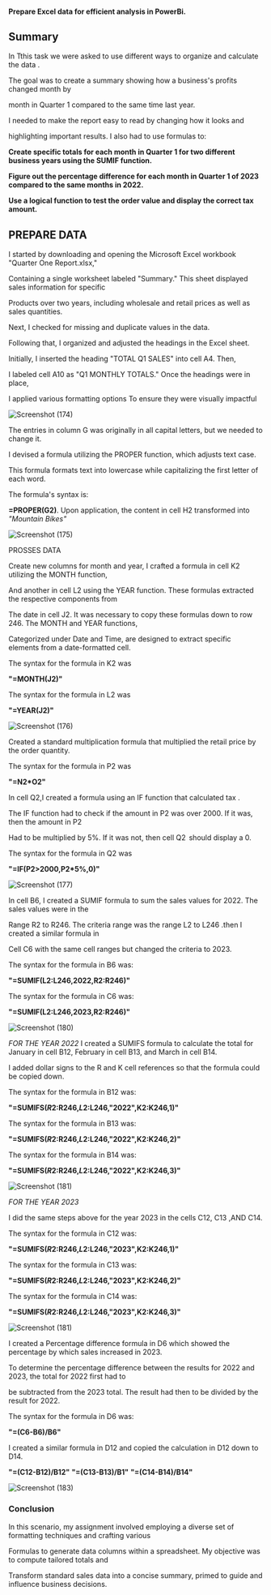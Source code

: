 #### Prepare Excel data for efficient analysis in PowerBi.

## Summary

In Tthis task  we were asked to use different ways to organize and calculate  the data .

The goal was to create a summary showing how a business's profits changed month by

month in Quarter 1 compared to the same time last year.

I needed to make the report easy to read by changing how it looks and

highlighting important results. I also had to use formulas to:

**Create specific totals for each month in Quarter 1 for two different business years using the SUMIF function.**

**Figure out the percentage difference for each month in Quarter 1 of 2023 compared to the same months in 2022.**

**Use a logical function to test the order value and display the correct tax amount.**

## PREPARE DATA

I started by downloading and opening the Microsoft Excel workbook "Quarter One Report.xlsx,"

Containing a single worksheet labeled "Summary." This sheet displayed sales information for specific 

Products over two years, including wholesale and retail prices as well as sales quantities.

Next, I checked for missing and duplicate values in the data.

Following that, I organized and adjusted the headings in the Excel sheet. 

Initially, I inserted the heading "TOTAL Q1 SALES" into cell A4. Then, 

I labeled cell A10 as "Q1 MONTHLY TOTALS." Once the headings were in place,

I applied various formatting options To ensure they were visually impactful


![Screenshot (174)](https://github.com/nisrinfrh/nisrinfrh.github.io./assets/157531427/4e0888d7-585a-40fc-a1b5-c991335aced7)

The entries  in column G was originally in all capital letters, but we needed to change it. 

I devised a formula utilizing the PROPER function, which adjusts text case.

This formula formats text into lowercase while capitalizing the first letter of each word.

The formula's syntax is: 

**=PROPER(G2)**. Upon application, the content in cell H2 transformed into *"Mountain Bikes"*

![Screenshot (175)](https://github.com/nisrinfrh/nisrinfrh.github.io./assets/157531427/67c11702-0fc8-419c-9187-8fbbd5a8410b)

PROSSES DATA 

Create new columns for month and year, I crafted a formula in cell K2 utilizing the MONTH function,

And another in cell L2 using the YEAR function. These formulas extracted the respective components from 

The date in cell J2. It was necessary to copy these formulas down to row 246. The MONTH and YEAR functions,

Categorized under Date and Time, are designed to extract specific elements from a date-formatted cell. 

The syntax for the formula in K2 was

**"=MONTH(J2)"** 

The syntax for the formula in L2 was

**"=YEAR(J2)"**

![Screenshot (176)](https://github.com/nisrinfrh/nisrinfrh.github.io./assets/157531427/d85cd067-55f4-4815-8547-83b067c17f7b)

 Created a standard multiplication formula that multiplied the retail price by the order quantity. 

The syntax for the formula in P2 was

**"=N2*O2"**

In cell Q2,I created a formula using an IF function that calculated  tax .

The IF function had to check if the amount in P2 was over 2000. If it was, then the amount in P2

Had to be multiplied by 5%. If it was not, then cell Q2  should display a 0.

The syntax for the formula in Q2 was

**"=IF(P2>2000,P2*5%,0)"** 



![Screenshot (177)](https://github.com/nisrinfrh/nisrinfrh.github.io./assets/157531427/2a163590-1953-4425-b8bb-619706087d25)

In cell B6, I created a SUMIF formula to sum the sales values for 2022. The sales values were in the 

Range R2 to R246. The criteria range was the range L2 to L246 .then I created a similar formula in 

Cell C6 with the same cell ranges but changed the criteria to 2023. 

The syntax for the formula in B6 was:

**"=SUMIF(L2:L246,2022,R2:R246)"**

The syntax for the formula in C6 was:

**"=SUMIF(L2:L246,2023,R2:R246)"**


![Screenshot (180)](https://github.com/nisrinfrh/nisrinfrh.github.io./assets/157531427/65152c7f-2bfa-41ce-82c6-74027091751a)

*FOR THE YEAR 2022*
I created a SUMIFS formula to calculate the total for January in cell B12, February in cell B13, and March in cell B14. 
 
I added dollar signs to the R and K cell references so that the formula could be copied down.
 
The syntax for the formula in B12 was: 

**"=SUMIFS($R2:$R246,$L2:$L246,"2022",K2:K246,1)"**

The syntax for the formula in B13 was:

**"=SUMIFS($R2:$R246,$L2:$L246,"2022",K2:K246,2)"**

The syntax for the formula in B14 was:

**"=SUMIFS($R2:$R246,$L2:$L246,"2022",K2:K246,3)"**

![Screenshot (181)](https://github.com/nisrinfrh/nisrinfrh.github.io./assets/157531427/b87f0fd0-a445-4641-b479-26d41fb473e6)

*FOR THE YEAR 2023*

I did the same steps above  for the year 2023 in the cells C12, C13 ,AND C14.

The syntax for the formula in C12 was: 

**"=SUMIFS($R2:$R246,$L2:$L246,"2023",K2:K246,1)"**

The syntax for the formula in C13 was:

**"=SUMIFS($R2:$R246,$L2:$L246,"2023",K2:K246,2)"**

The syntax for the formula in C14 was:

**"=SUMIFS($R2:$R246,$L2:$L246,"2023",K2:K246,3)"**

![Screenshot (181)](https://github.com/nisrinfrh/nisrinfrh.github.io./assets/157531427/b87f0fd0-a445-4641-b479-26d41fb473e6)

I created a Percentage difference formula in D6 which showed the percentage by which sales increased in 2023.

To determine the percentage difference between the results for 2022 and 2023, the total for 2022 first had to 

be subtracted from the 2023 total. The result had then to be divided by the result for 2022. 

 The syntax for the formula in D6 was:
 
**"=(C6-B6)/B6"**

I created a similar formula in D12 and copied the calculation in D12 down to D14. 

**"=(C12-B12)/B12"**
**"=(C13-B13)/B1"**
**"=(C14-B14)/B14"**

![Screenshot (183)](https://github.com/nisrinfrh/nisrinfrh.github.io./assets/157531427/0a56af12-2b35-496b-a201-c58eb86c4f55)

### Conclusion 

In this scenario, my assignment involved employing a diverse set of formatting techniques and crafting various

Formulas to generate data columns within a spreadsheet. My objective was to compute tailored totals and 

Transform standard sales data into a concise summary, primed to guide and influence business decisions.




















